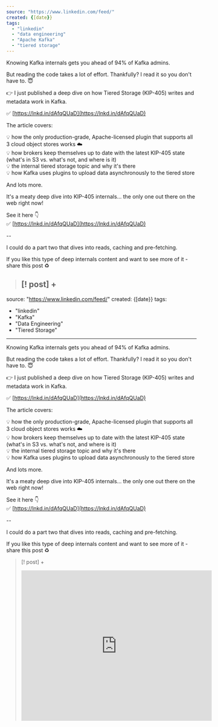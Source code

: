 ```yaml
---
source: "https://www.linkedin.com/feed/"
created: {[date}}
tags:
  - "linkedin"
  - "data engineering"
  - "Apache Kafka"
  - "tiered storage"
---
```

Knowing Kafka internals gets you ahead of 94% of Kafka admins.  
  
But reading the code takes a lot of effort. Thankfully? I read it so you don't have to. 😇  
  
👉 I just published a deep dive on how Tiered Storage (KIP-405) writes and metadata work in Kafka.  
  
✅ [https://lnkd.in/dAfqQUaD](https://lnkd.in/dAfqQUaD)  
  
The article covers:  
  
💡 how the only production-grade, Apache-licensed plugin that supports all 3 cloud object stores works ☁️  
💡 how brokers keep themselves up to date with the latest KIP-405 state (what's in S3 vs. what's not, and where is it)  
💡 the internal tiered storage topic and why it's there  
💡 how Kafka uses plugins to upload data asynchronously to the tiered store  
  
And lots more.  
  
It's a meaty deep dive into KIP-405 internals... the only one out there on the web right now!  
  
See it here 👇  
✅ [https://lnkd.in/dAfqQUaD](https://lnkd.in/dAfqQUaD)  
  
\--  
  
I could do a part two that dives into reads, caching and pre-fetching.  
  
If you like this type of deep internals content and want to see more of it - share this post ♻️
> [! post] +
>---
source: "https://www.linkedin.com/feed/"
created: {[date}}
tags:
  - "linkedin"
  - "Kafka"
  - "Data Engineering"
  - "Tiered Storage"
---
Knowing Kafka internals gets you ahead of 94% of Kafka admins.  
  
But reading the code takes a lot of effort. Thankfully? I read it so you don't have to. 😇  
  
👉 I just published a deep dive on how Tiered Storage (KIP-405) writes and metadata work in Kafka.  
  
✅ [https://lnkd.in/dAfqQUaD](https://lnkd.in/dAfqQUaD)  
  
The article covers:  
  
💡 how the only production-grade, Apache-licensed plugin that supports all 3 cloud object stores works ☁️  
💡 how brokers keep themselves up to date with the latest KIP-405 state (what's in S3 vs. what's not, and where is it)  
💡 the internal tiered storage topic and why it's there  
💡 how Kafka uses plugins to upload data asynchronously to the tiered store  
  
And lots more.  
  
It's a meaty deep dive into KIP-405 internals... the only one out there on the web right now!  
  
See it here 👇  
✅ [https://lnkd.in/dAfqQUaD](https://lnkd.in/dAfqQUaD)  
  
\--  
  
I could do a part two that dives into reads, caching and pre-fetching.  
  
If you like this type of deep internals content and want to see more of it - share this post ♻️
> [! post] +
> <iframe src="https://www.linkedin.com/embed/feed/update/urn:li:share:7308846783068082177?collapsed=1" height="399" width="504" frameborder="0" allowfullscreen="" title="Embedded post"></iframe>

